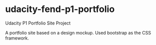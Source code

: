 # udacity-fend-p1-portfolio
Udacity P1 Portfolio Site Project

A portfolio site based on a design mockup. Used bootstrap as the CSS framework.
